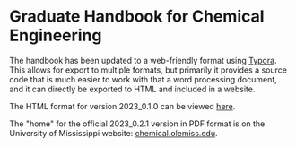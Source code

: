 # Graduate Handbook for Chemical Engineering

The handbook has been updated to a web-friendly format using [Typora](https://typora.io/). This allows for export to multiple formats, but primarily it provides a source code that is much easier to work with that a word processing document, and it can directly be exported to HTML and included in a website.

The HTML format for version 2023_0.1.0 can be viewed [here](https://docnathanm.github.io/chemeng_gradHandbook/).

The "home" for the official 2023_0.2.1 version in PDF format is on the University of Mississippi website: [chemical.olemiss.edu](https://chemical.olemiss.edu/wp-content/uploads/sites/347/2021/10/Chemical-Engineering-Graduate-Student-Handbook.pdf).
